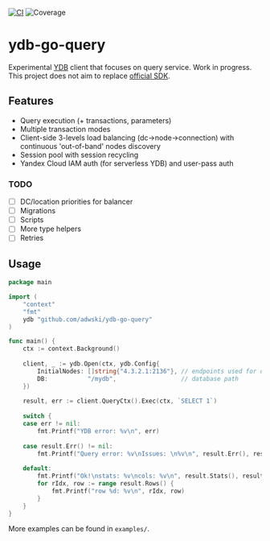 [![CI](https://github.com/adwski/ydb-go-query/actions/workflows/tests.yml/badge.svg)](https://github.com/adwski/ydb-go-query/actions/workflows/tests.yml)
![Coverage](https://img.shields.io/badge/Coverage-00.0%25-brightgreen)

# ydb-go-query

Experimental [YDB](https://ydb.tech) client that focuses on query service. Work in progress. This project does not aim to replace [official SDK](https://github.com/ydb-platform/ydb-go-sdk).


## Features

- Query execution (+ transactions, parameters)
- Multiple transaction modes
- Client-side 3-levels load balancing (dc->node->connection) with continuous 'out-of-band' nodes discovery
- Session pool with session recycling
- Yandex Cloud IAM auth (for serverless YDB) and user-pass auth

### TODO

- [ ] DC/location priorities for balancer
- [ ] Migrations
- [ ] Scripts
- [ ] More type helpers
- [ ] Retries

## Usage

```go
package main

import (
    "context"
    "fmt"
    ydb "github.com/adwski/ydb-go-query"
)

func main() {
    ctx := context.Background()
    
    client, _ := ydb.Open(ctx, ydb.Config{
        InitialNodes: []string{"4.3.2.1:2136"}, // endpoints used for discovery
        DB:           "/mydb",                  // database path
    })
    
    result, err := client.QueryCtx().Exec(ctx, `SELECT 1`)
    
    switch {
    case err != nil:
        fmt.Printf("YDB error: %v\n", err)
    
    case result.Err() != nil:
        fmt.Printf("Query error: %v\nIssues: \n%v\n", result.Err(), result.Issues())
    
    default:
        fmt.Printf("Ok!\nstats: %v\ncols: %v\n", result.Stats(), result.Cols())
        for rIdx, row := range result.Rows() {
            fmt.Printf("row %d: %v\n", rIdx, row)
        }
    }
}
```

More examples can be found in `examples/`.
